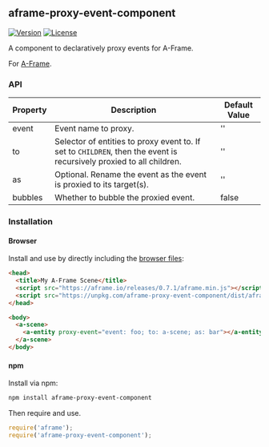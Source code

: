 ## aframe-proxy-event-component

[![Version](http://img.shields.io/npm/v/aframe-proxy-event-component.svg?style=flat-square)](https://npmjs.org/package/aframe-proxy-event-component)
[![License](http://img.shields.io/npm/l/aframe-proxy-event-component.svg?style=flat-square)](https://npmjs.org/package/aframe-proxy-event-component)

A component to declaratively proxy events for A-Frame.

For [A-Frame](https://aframe.io).

### API

| Property | Description                                                                                                          | Default Value |
| -------- | -----------                                                                                                          | ------------- |
| event    | Event name to proxy.                                                                                                 | ''            |
| to       | Selector of entities to proxy event to. If set to `CHILDREN`, then the event is recursively proxied to all children. | ''            |
| as       | Optional. Rename the event as the event is proxied to its target(s).                                                 | ''            |
| bubbles  | Whether to bubble the proxied event.                                                                                 | false         |

### Installation

#### Browser

Install and use by directly including the [browser files](dist):

```html
<head>
  <title>My A-Frame Scene</title>
  <script src="https://aframe.io/releases/0.7.1/aframe.min.js"></script>
  <script src="https://unpkg.com/aframe-proxy-event-component/dist/aframe-proxy-event-component.min.js"></script>
</head>

<body>
  <a-scene>
    <a-entity proxy-event="event: foo; to: a-scene; as: bar"></a-entity>
  </a-scene>
</body>
```

#### npm

Install via npm:

```bash
npm install aframe-proxy-event-component
```

Then require and use.

```js
require('aframe');
require('aframe-proxy-event-component');
```
